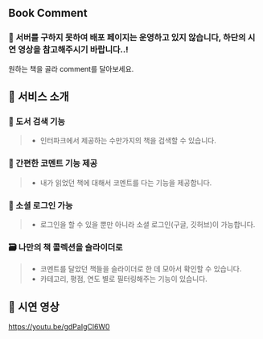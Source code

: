 ## Book Comment

### 🚨 서버를 구하지 못하여 배포 페이지는 운영하고 있지 않습니다, 하단의 시연 영상을 참고해주시기 바랍니다..!

원하는 책을 골라 comment를 달아보세요.

## 📌 서비스 소개

### 🔎 도서 검색 기능

> - 인터파크에서 제공하는 수만가지의 책을 검색할 수 있습니다.

### 💬 간편한 코멘트 기능 제공

> - 내가 읽었던 책에 대해서 코멘트를 다는 기능을 제공합니다.

### 🔐 소셜 로그인 가능

> - 로그인을 할 수 있을 뿐만 아니라 소셜 로그인(구글, 깃허브)이 가능합니다.

### 🗃 나만의 책 콜렉션을 슬라이더로

> - 코멘트를 달았던 책들을 슬라이더로 한 데 모아서 확인할 수 있습니다.
> - 카테고리, 평점, 연도 별로 필터링해주는 기능이 있습니다.

## 🎥 시연 영상

https://youtu.be/gdPaIgCl6W0

